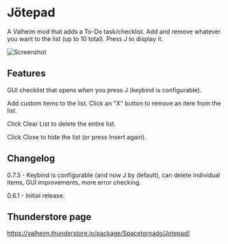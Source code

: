 # Jötepad

A Valheim mod that adds a To-Do task/checklist. Add and remove whatever you want to the list (up to 10 total). Press J to display it.

![Screenshot](http://tonays.com/i/jotepadscreen1.png "Jotepad Screenshot")


## Features

GUI checklist that opens when you press J (keybind is configurable).

Add custom items to the list. Click an "X" button to remove an item from the list.

Click Clear List to delete the entire list.

Click Close to hide the list (or press Insert again).


## Changelog

0.7.3 - Keybind is configurable (and now J by default), can delete individual items, GUI improvements, more error checking.

0.6.1 - Initial release.


## Thunderstore page

https://valheim.thunderstore.io/package/Spacetornado/Jotepad/
